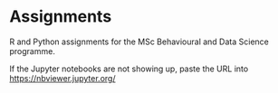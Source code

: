 # Assignments
R and Python assignments for the MSc Behavioural and Data Science programme.

If the Jupyter notebooks are not showing up, paste the URL into https://nbviewer.jupyter.org/
